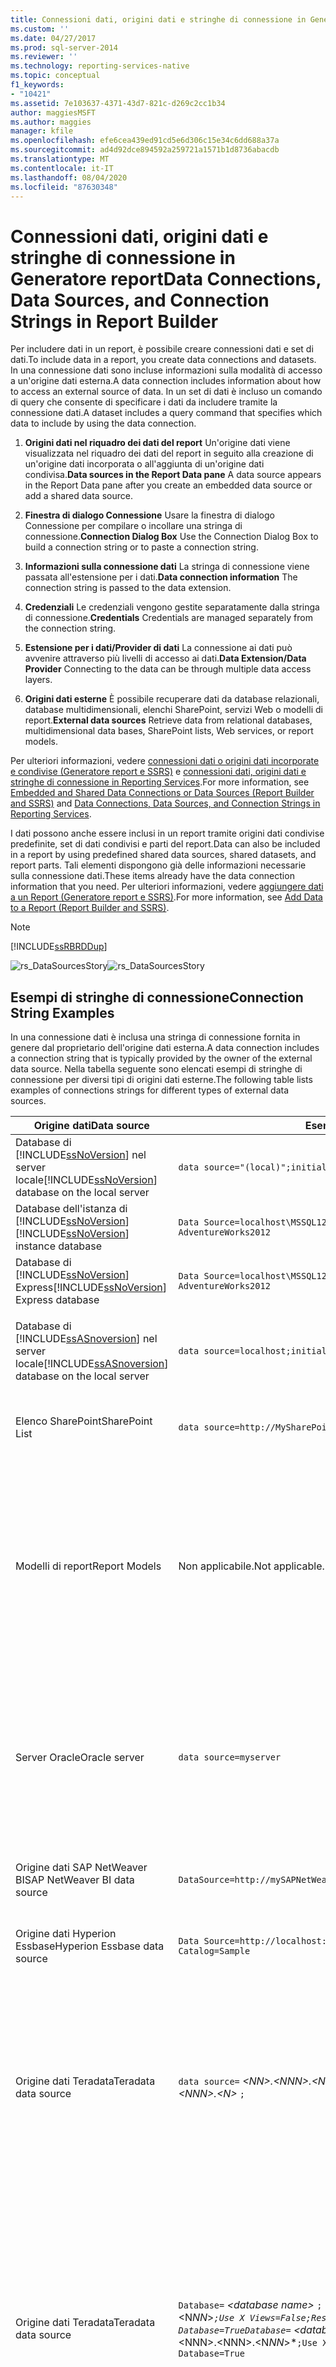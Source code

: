 ```yaml
---
title: Connessioni dati, origini dati e stringhe di connessione in Generatore report | Microsoft Docs
ms.custom: ''
ms.date: 04/27/2017
ms.prod: sql-server-2014
ms.reviewer: ''
ms.technology: reporting-services-native
ms.topic: conceptual
f1_keywords:
- "10421"
ms.assetid: 7e103637-4371-43d7-821c-d269c2cc1b34
author: maggiesMSFT
ms.author: maggies
manager: kfile
ms.openlocfilehash: efe6cea439ed91cd5e6d306c15e34c6dd688a37a
ms.sourcegitcommit: ad4d92dce894592a259721a1571b1d8736abacdb
ms.translationtype: MT
ms.contentlocale: it-IT
ms.lasthandoff: 08/04/2020
ms.locfileid: "87630348"
---
```

# <a name="data-connections-data-sources-and-connection-strings-in-report-builder"></a><span data-ttu-id="64f26-102">Connessioni dati, origini dati e stringhe di connessione in Generatore report</span><span class="sxs-lookup"><span data-stu-id="64f26-102">Data Connections, Data Sources, and Connection Strings in Report Builder</span></span>
  <span data-ttu-id="64f26-103">Per includere dati in un report, è possibile creare connessioni dati e set di dati.</span><span class="sxs-lookup"><span data-stu-id="64f26-103">To include data in a report, you create data connections and datasets.</span></span> <span data-ttu-id="64f26-104">In una connessione dati sono incluse informazioni sulla modalità di accesso a un'origine dati esterna.</span><span class="sxs-lookup"><span data-stu-id="64f26-104">A data connection includes information about how to access an external source of data.</span></span> <span data-ttu-id="64f26-105">In un set di dati è incluso un comando di query che consente di specificare i dati da includere tramite la connessione dati.</span><span class="sxs-lookup"><span data-stu-id="64f26-105">A dataset includes a query command that specifies which data to include by using the data connection.</span></span>  
  
1.  <span data-ttu-id="64f26-106">**Origini dati nel riquadro dei dati del report** Un'origine dati viene visualizzata nel riquadro dei dati del report in seguito alla creazione di un'origine dati incorporata o all'aggiunta di un'origine dati condivisa.</span><span class="sxs-lookup"><span data-stu-id="64f26-106">**Data sources in the Report Data pane** A data source appears in the Report Data pane after you create an embedded data source or add a shared data source.</span></span>  
  
2.  <span data-ttu-id="64f26-107">**Finestra di dialogo Connessione** Usare la finestra di dialogo Connessione per compilare o incollare una stringa di connessione.</span><span class="sxs-lookup"><span data-stu-id="64f26-107">**Connection Dialog Box** Use the Connection Dialog Box to build a connection string or to paste a connection string.</span></span>  
  
3.  <span data-ttu-id="64f26-108">**Informazioni sulla connessione dati** La stringa di connessione viene passata all'estensione per i dati.</span><span class="sxs-lookup"><span data-stu-id="64f26-108">**Data connection information** The connection string is passed to the data extension.</span></span>  
  
4.  <span data-ttu-id="64f26-109">**Credenziali** Le credenziali vengono gestite separatamente dalla stringa di connessione.</span><span class="sxs-lookup"><span data-stu-id="64f26-109">**Credentials** Credentials are managed separately from the connection string.</span></span>  
  
5.  <span data-ttu-id="64f26-110">**Estensione per i dati/Provider di dati** La connessione ai dati può avvenire attraverso più livelli di accesso ai dati.</span><span class="sxs-lookup"><span data-stu-id="64f26-110">**Data Extension/Data Provider** Connecting to the data can be through multiple data access layers.</span></span>  
  
6.  <span data-ttu-id="64f26-111">**Origini dati esterne** È possibile recuperare dati da database relazionali, database multidimensionali, elenchi SharePoint, servizi Web o modelli di report.</span><span class="sxs-lookup"><span data-stu-id="64f26-111">**External data sources** Retrieve data from relational databases, multidimensional data bases, SharePoint lists, Web services, or report models.</span></span>  
  
 <span data-ttu-id="64f26-112">Per ulteriori informazioni, vedere [connessioni dati o origini dati incorporate e condivise &#40;Generatore report e SSRS&#41;](../../2014/reporting-services/embedded-and-shared-data-connections-or-data-sources-report-builder-and-ssrs.md) e [connessioni dati, origini dati e stringhe di connessione in Reporting Services](../../2014/reporting-services/data-connections-data-sources-and-connection-strings-in-reporting-services.md).</span><span class="sxs-lookup"><span data-stu-id="64f26-112">For more information, see [Embedded and Shared Data Connections or Data Sources &#40;Report Builder and SSRS&#41;](../../2014/reporting-services/embedded-and-shared-data-connections-or-data-sources-report-builder-and-ssrs.md) and [Data Connections, Data Sources, and Connection Strings in Reporting Services](../../2014/reporting-services/data-connections-data-sources-and-connection-strings-in-reporting-services.md).</span></span>  
  
 <span data-ttu-id="64f26-113">I dati possono anche essere inclusi in un report tramite origini dati condivise predefinite, set di dati condivisi e parti del report.</span><span class="sxs-lookup"><span data-stu-id="64f26-113">Data can also be included in a report by using predefined shared data sources, shared datasets, and report parts.</span></span> <span data-ttu-id="64f26-114">Tali elementi dispongono già delle informazioni necessarie sulla connessione dati.</span><span class="sxs-lookup"><span data-stu-id="64f26-114">These items already have the data connection information that you need.</span></span> <span data-ttu-id="64f26-115">Per ulteriori informazioni, vedere [aggiungere dati a un Report &#40;Generatore report e SSRS&#41;](report-data/report-datasets-ssrs.md).</span><span class="sxs-lookup"><span data-stu-id="64f26-115">For more information, see [Add Data to a Report &#40;Report Builder and SSRS&#41;](report-data/report-datasets-ssrs.md).</span></span>  
  
> [!NOTE]  
>  [!INCLUDE[ssRBRDDup](../includes/ssrbrddup-md.md)]  
  
 <span data-ttu-id="64f26-116">![rs_DataSourcesStory](media/rs-datasourcesstory.gif "rs_DataSourcesStory")</span><span class="sxs-lookup"><span data-stu-id="64f26-116">![rs_DataSourcesStory](media/rs-datasourcesstory.gif "rs_DataSourcesStory")</span></span>  
  
##  <a name="connection-string-examples"></a><a name="ConnectionString"></a><span data-ttu-id="64f26-117">Esempi di stringhe di connessione</span><span class="sxs-lookup"><span data-stu-id="64f26-117">Connection String Examples</span></span>  
 <span data-ttu-id="64f26-118">In una connessione dati è inclusa una stringa di connessione fornita in genere dal proprietario dell'origine dati esterna.</span><span class="sxs-lookup"><span data-stu-id="64f26-118">A data connection includes a connection string that is typically provided by the owner of the external data source.</span></span> <span data-ttu-id="64f26-119">Nella tabella seguente sono elencati esempi di stringhe di connessione per diversi tipi di origini dati esterne.</span><span class="sxs-lookup"><span data-stu-id="64f26-119">The following table lists examples of connections strings for different types of external data sources.</span></span>  
  
|<span data-ttu-id="64f26-120">**Origine dati**</span><span class="sxs-lookup"><span data-stu-id="64f26-120">**Data source**</span></span>|<span data-ttu-id="64f26-121">**Esempio**</span><span class="sxs-lookup"><span data-stu-id="64f26-121">**Example**</span></span>|<span data-ttu-id="64f26-122">**Descrizione**</span><span class="sxs-lookup"><span data-stu-id="64f26-122">**Description**</span></span>|  
|---------------------|-----------------|---------------------|  
|<span data-ttu-id="64f26-123">Database di [!INCLUDE[ssNoVersion](../includes/ssnoversion-md.md)] nel server locale</span><span class="sxs-lookup"><span data-stu-id="64f26-123">[!INCLUDE[ssNoVersion](../includes/ssnoversion-md.md)] database on the local server</span></span>|`data source="(local)";initial catalog=AdventureWorks2012`|<span data-ttu-id="64f26-124">Impostare il tipo di origine dati su `SQL Server`.</span><span class="sxs-lookup"><span data-stu-id="64f26-124">Set data source type to `SQL Server`.</span></span>|  
|<span data-ttu-id="64f26-125">Database dell'istanza di [!INCLUDE[ssNoVersion](../includes/ssnoversion-md.md)]</span><span class="sxs-lookup"><span data-stu-id="64f26-125">[!INCLUDE[ssNoVersion](../includes/ssnoversion-md.md)] instance database</span></span>|`Data Source=localhost\MSSQL12.InstanceName; Initial Catalog= AdventureWorks2012`|<span data-ttu-id="64f26-126">Impostare il tipo di origine dati su `SQL Server`.</span><span class="sxs-lookup"><span data-stu-id="64f26-126">Set data source type to `SQL Server`.</span></span>|  
|<span data-ttu-id="64f26-127">Database di [!INCLUDE[ssNoVersion](../includes/ssnoversion-md.md)] Express</span><span class="sxs-lookup"><span data-stu-id="64f26-127">[!INCLUDE[ssNoVersion](../includes/ssnoversion-md.md)] Express database</span></span>|`Data Source=localhost\MSSQL12.SQLEXPRESS; Initial Catalog= AdventureWorks2012`|<span data-ttu-id="64f26-128">Impostare il tipo di origine dati su `SQL Server`.</span><span class="sxs-lookup"><span data-stu-id="64f26-128">Set data source type to `SQL Server`.</span></span>|  
|<span data-ttu-id="64f26-129">Database di [!INCLUDE[ssASnoversion](../includes/ssasnoversion-md.md)] nel server locale</span><span class="sxs-lookup"><span data-stu-id="64f26-129">[!INCLUDE[ssASnoversion](../includes/ssasnoversion-md.md)] database on the local server</span></span>|`data source=localhost;initial catalog=Adventure Works DW 2012`|<span data-ttu-id="64f26-130">Impostare il tipo di origine dati su `SQL Server Analysis Services`.</span><span class="sxs-lookup"><span data-stu-id="64f26-130">Set data source type to `SQL Server Analysis Services`.</span></span>|  
|<span data-ttu-id="64f26-131">Elenco SharePoint</span><span class="sxs-lookup"><span data-stu-id="64f26-131">SharePoint List</span></span>|`data source=http://MySharePointWeb/MySharePointSite/`|<span data-ttu-id="64f26-132">Impostare il tipo di origine dati su `SharePoint List`.</span><span class="sxs-lookup"><span data-stu-id="64f26-132">Set data source type to `SharePoint List`.</span></span>|  
||||  
|<span data-ttu-id="64f26-133">Modelli di report</span><span class="sxs-lookup"><span data-stu-id="64f26-133">Report Models</span></span>|<span data-ttu-id="64f26-134">Non applicabile.</span><span class="sxs-lookup"><span data-stu-id="64f26-134">Not applicable.</span></span>|<span data-ttu-id="64f26-135">Non è necessaria una stringa di connessione per un modello di report.</span><span class="sxs-lookup"><span data-stu-id="64f26-135">You do not need a connection string for a report model.</span></span> <span data-ttu-id="64f26-136">In Generatore report individuare il server di report e selezionare il file con estensione smdl che rappresenta il modello di report.</span><span class="sxs-lookup"><span data-stu-id="64f26-136">In Report Builder, browse to the report server and select the .smdl file that is the report model.</span></span>|  
|<span data-ttu-id="64f26-137">Server Oracle</span><span class="sxs-lookup"><span data-stu-id="64f26-137">Oracle server</span></span>|`data source=myserver`|<span data-ttu-id="64f26-138">Impostare il tipo di origine dati su `Oracle`.</span><span class="sxs-lookup"><span data-stu-id="64f26-138">Set the data source type to `Oracle`.</span></span> <span data-ttu-id="64f26-139">È necessario installare gli strumenti client Oracle nel computer di Generatore report e nel server di report.</span><span class="sxs-lookup"><span data-stu-id="64f26-139">The Oracle client tools must be installed on the Report Builder computer and on the report server.</span></span>|  
|<span data-ttu-id="64f26-140">Origine dati SAP NetWeaver BI</span><span class="sxs-lookup"><span data-stu-id="64f26-140">SAP NetWeaver BI data source</span></span>|`DataSource=http://mySAPNetWeaverBIServer:8000/sap/bw/xml/soap/xmla`|<span data-ttu-id="64f26-141">Impostare il tipo di origine dati su `SAP NetWeaver BI`.</span><span class="sxs-lookup"><span data-stu-id="64f26-141">Set the data source type to `SAP NetWeaver BI`.</span></span>|  
|<span data-ttu-id="64f26-142">Origine dati Hyperion Essbase</span><span class="sxs-lookup"><span data-stu-id="64f26-142">Hyperion Essbase data source</span></span>|`Data Source=http://localhost:13080/aps/XMLA; Initial Catalog=Sample`|<span data-ttu-id="64f26-143">Impostare il tipo di origine dati su `Hyperion Essbase`.</span><span class="sxs-lookup"><span data-stu-id="64f26-143">Set the data source type to `Hyperion Essbase`.</span></span>|  
|<span data-ttu-id="64f26-144">Origine dati Teradata</span><span class="sxs-lookup"><span data-stu-id="64f26-144">Teradata data source</span></span>|<span data-ttu-id="64f26-145">`data source=` *\<NN>.\<NNN>.\<NNN>.\<N>* `;`</span><span class="sxs-lookup"><span data-stu-id="64f26-145">`data source=` *\<NN>.\<NNN>.\<NNN>.\<N>* `;`</span></span>|<span data-ttu-id="64f26-146">Impostare il tipo di origine dati su `Teradata`.</span><span class="sxs-lookup"><span data-stu-id="64f26-146">Set the data source type to `Teradata`.</span></span> <span data-ttu-id="64f26-147">La stringa di connessione è un indirizzo IP (Internet Protocol) nel formato in quattro campi, ognuno dei quali può contenere da una a tre cifre.</span><span class="sxs-lookup"><span data-stu-id="64f26-147">The connection string is an Internet Protocol (IP) address in the form of four fields, where each field can be from one to three digits.</span></span>|  
|<span data-ttu-id="64f26-148">Origine dati Teradata</span><span class="sxs-lookup"><span data-stu-id="64f26-148">Teradata data source</span></span>|<span data-ttu-id="64f26-149">`Database=` *\<database name>* `; data source=` *\<NN*N*>.\<NNN>.\<NNN>.\<N*NN*>*`;Use X Views=False;Restrict to Default Database=True`</span><span class="sxs-lookup"><span data-stu-id="64f26-149">`Database=` *\<database name>* `; data source=` *\<NN*N*>.\<NNN>.\<NNN>.\<N*NN*>*`;Use X Views=False;Restrict to Default Database=True`</span></span>|<span data-ttu-id="64f26-150">Impostare il tipo di origine dati su `Teradata`, analogamente all'esempio precedente.</span><span class="sxs-lookup"><span data-stu-id="64f26-150">Set the data source type to `Teradata`, similar to the previous example.</span></span> <span data-ttu-id="64f26-151">Utilizzare solo il database predefinito specificato nel tag Database e non individuare automaticamente le relazioni dei dati.</span><span class="sxs-lookup"><span data-stu-id="64f26-151">Only use the default database that is specified in the Database tag, and do not automatically discover data relationships.</span></span>|  
|<span data-ttu-id="64f26-152">Origine dati XML, servizio Web</span><span class="sxs-lookup"><span data-stu-id="64f26-152">XML data source, Web service</span></span>|`data source=http://adventure-works.com/results.aspx`|<span data-ttu-id="64f26-153">Impostare il tipo di origine dati su `XML`.</span><span class="sxs-lookup"><span data-stu-id="64f26-153">Set the data source type to `XML`.</span></span> <span data-ttu-id="64f26-154">La stringa di connessione è un URL per un servizio Web che supporta Web Services Definition Language (WSDL).</span><span class="sxs-lookup"><span data-stu-id="64f26-154">The connection string is a URL for a web service that supports Web Services Definition Language (WSDL).</span></span>|  
|<span data-ttu-id="64f26-155">Origine dati XML, documento XML</span><span class="sxs-lookup"><span data-stu-id="64f26-155">XML data source, XML document</span></span>|`http://localhost/XML/Customers.xml`|<span data-ttu-id="64f26-156">Impostare il tipo di origine dati su `XML`.</span><span class="sxs-lookup"><span data-stu-id="64f26-156">Set the data source type to `XML`.</span></span> <span data-ttu-id="64f26-157">La stringa di connessione è un URL per il documento XML.</span><span class="sxs-lookup"><span data-stu-id="64f26-157">The connection string is a URL to the XML document.</span></span>|  
|<span data-ttu-id="64f26-158">Origine dati XML, documento XML incorporato</span><span class="sxs-lookup"><span data-stu-id="64f26-158">XML data source, embedded XML document</span></span>|<span data-ttu-id="64f26-159">*Vuoto*</span><span class="sxs-lookup"><span data-stu-id="64f26-159">*Empty*</span></span>|<span data-ttu-id="64f26-160">Impostare il tipo di origine dati su `XML`.</span><span class="sxs-lookup"><span data-stu-id="64f26-160">Set the data source type to `XML`.</span></span> <span data-ttu-id="64f26-161">I dati XML vengono incorporati nella definizione del report.</span><span class="sxs-lookup"><span data-stu-id="64f26-161">The XML data is embedded in the report definition.</span></span>|  
  
 <span data-ttu-id="64f26-162">Per ulteriori informazioni su ogni tipo di connessione, vedere [aggiungere dati da origini dati esterne &#40;&#41;SSRS](report-data/add-data-from-external-data-sources-ssrs.md) e [origini dati supportate da Reporting Services &#40;SSRS&#41;](create-deploy-and-manage-mobile-and-paginated-reports.md).</span><span class="sxs-lookup"><span data-stu-id="64f26-162">For more information about each connection type, see [Add Data from External Data Sources &#40;SSRS&#41;](report-data/add-data-from-external-data-sources-ssrs.md) and [Data Sources Supported by Reporting Services &#40;SSRS&#41;](create-deploy-and-manage-mobile-and-paginated-reports.md).</span></span>  
  

  
##  <a name="creating-data-sources"></a><a name="Creating"></a><span data-ttu-id="64f26-163">Creazione di origini dati</span><span class="sxs-lookup"><span data-stu-id="64f26-163">Creating Data Sources</span></span>  
 <span data-ttu-id="64f26-164">Per creare un'origine dati incorporata, l'utente deve disporre di una stringa di connessione e delle credenziali necessarie per l'accesso ai dati.</span><span class="sxs-lookup"><span data-stu-id="64f26-164">To create an embedded data source, you must have a connection string and the credentials that you need to access the data.</span></span> <span data-ttu-id="64f26-165">Queste informazioni provengono solitamente dal proprietario dell'origine dati.</span><span class="sxs-lookup"><span data-stu-id="64f26-165">This information usually comes from the owner of the data source.</span></span> <span data-ttu-id="64f26-166">La connessione dati viene salvata nella definizione del report come parte dell'origine dati.</span><span class="sxs-lookup"><span data-stu-id="64f26-166">The data connection is saved in the report definition as part of the data source.</span></span> <span data-ttu-id="64f26-167">Le credenziali vengono gestite indipendentemente dalla connessione.</span><span class="sxs-lookup"><span data-stu-id="64f26-167">Credentials are managed independently from the connection.</span></span> <span data-ttu-id="64f26-168">Per istruzioni dettagliate, vedere [aggiungere e verificare una connessione dati o un'origine dati &#40;Generatore report e SSRS&#41;](report-data/add-and-verify-a-data-connection-report-builder-and-ssrs.md).</span><span class="sxs-lookup"><span data-stu-id="64f26-168">For step-by-step instructions, see [Add and Verify a Data Connection or Data Source &#40;Report Builder and SSRS&#41;](report-data/add-and-verify-a-data-connection-report-builder-and-ssrs.md).</span></span>  
  
> [!NOTE]  
>  <span data-ttu-id="64f26-169">Alcuni tipi di credenziali potrebbero non supportare tutti gli scenari utilizzati da Generatore report: per eseguire una query in Progettazione query, visualizzare l'anteprima di un report dal computer in uso quando non si è connessi a un server di report ed eseguire il report dal server di report.</span><span class="sxs-lookup"><span data-stu-id="64f26-169">Some types of credentials might not support all the scenarios that Report Builder uses: to run a query in the query designer, preview a report from your computer when you are not connected to a report server, and run the report from the report server.</span></span> <span data-ttu-id="64f26-170">Si consiglia di utilizzare le origini dati condivise tutte le volte che è consentito.</span><span class="sxs-lookup"><span data-stu-id="64f26-170">We recommend that you use shared data sources whenever possible.</span></span> <span data-ttu-id="64f26-171">È possibile archiviare le credenziali per un'origine dati condivisa sul server di report.</span><span class="sxs-lookup"><span data-stu-id="64f26-171">You can store credentials for a shared data source on the report server.</span></span> <span data-ttu-id="64f26-172">Per altre informazioni, vedere [Specifica di credenziali in Generatore report](../../2014/reporting-services/specify-credentials-in-report-builder.md).</span><span class="sxs-lookup"><span data-stu-id="64f26-172">For more information, see [Specify Credentials in Report Builder](../../2014/reporting-services/specify-credentials-in-report-builder.md).</span></span>  
  
 <span data-ttu-id="64f26-173">Per creare un'origine dati condivisa, è necessario utilizzare Gestione report per creare l'origine dati direttamente nel server di report oppure utilizzare un ambiente di creazione, ad esempio Progettazione report in [!INCLUDE[ssNoVersion](../includes/ssnoversion-md.md)] [!INCLUDE[ssBIDevStudioFull](../includes/ssbidevstudiofull-md.md)] .</span><span class="sxs-lookup"><span data-stu-id="64f26-173">To create a shared data source, you must use Report Manager to create the data source directly on the report server, or use an authoring environment such as Report Designer in [!INCLUDE[ssNoVersion](../includes/ssnoversion-md.md)] [!INCLUDE[ssBIDevStudioFull](../includes/ssbidevstudiofull-md.md)].</span></span> <span data-ttu-id="64f26-174">Per ulteriori informazioni, vedere la pagina relativa alla [creazione di un'origine dati incorporata o condivisa &#40;&#41;SSRS ](../../2014/reporting-services/create-an-embedded-or-shared-data-source-ssrs.md).</span><span class="sxs-lookup"><span data-stu-id="64f26-174">For more information, see [Create an Embedded or Shared Data Source &#40;SSRS&#41;](../../2014/reporting-services/create-an-embedded-or-shared-data-source-ssrs.md).</span></span>  
  

  
## <a name="see-also"></a><span data-ttu-id="64f26-175">Vedere anche</span><span class="sxs-lookup"><span data-stu-id="64f26-175">See Also</span></span>  
 <span data-ttu-id="64f26-176">[Aggiungere dati a un report &#40;Generatore report e SSRS&#41;](report-data/report-datasets-ssrs.md) </span><span class="sxs-lookup"><span data-stu-id="64f26-176">[Add Data to a Report &#40;Report Builder and SSRS&#41;](report-data/report-datasets-ssrs.md) </span></span>  
 [<span data-ttu-id="64f26-177">Parti del report &#40;Generatore report e SSRS&#41;</span><span class="sxs-lookup"><span data-stu-id="64f26-177">Report Parts &#40;Report Builder and SSRS&#41;</span></span>](report-parts-report-builder-and-ssrs.md)  
  
  

